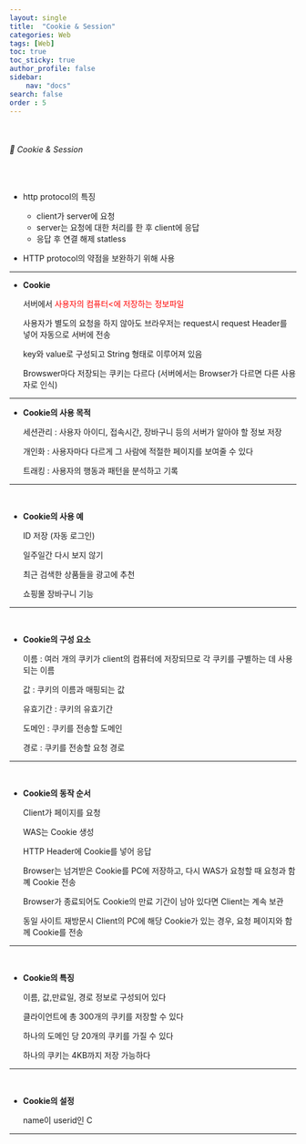 ```yaml
---
layout: single
title:  "Cookie & Session"
categories: Web
tags: [Web]
toc: true
toc_sticky: true
author_profile: false
sidebar:
    nav: "docs"
search: false
order : 5
---
```


<br>

###### 🚥 Cookie & Session

<br>

- http protocol의 특징
  - client가 server에 요청
  - server는 요청에 대한 처리를 한 후 client에 응답
  - 응답 후 연결 해제 statless

- HTTP protocol의 약점을 보완하기 위해 사용

-------------

- **Cookie**

  서버에서 <span style="color:red">사용자의 컴퓨터<에 저장하는 정보파일

  사용자가 별도의 요청을 하지 않아도 브라우저는 request시 request Header를 넣어 자동으로 서버에 전송

  key와 value로 구성되고 String 형태로 이루어져 있음

  Browswer마다 저장되는 쿠키는 다르다 (서버에서는 Browser가 다르면 다른 사용자로 인식)

-----------

- **Cookie의 사용 목적**

  세션관리 : 사용자 아이디, 접속시간, 장바구니 등의 서버가 알아야 할 정보 저장

  개인화 : 사용자마다 다르게 그 사람에 적절한 페이지를 보여줄 수 있다
  
  트래킹 : 사용자의 행동과 패턴을 분석하고 기록

------------

<br>

- **Cookie의 사용 예**

  ID 저장 (자동 로그인)

  일주일간 다시 보지 않기

  최근 검색한 상품들을 광고에 추천

  쇼핑몰 장바구니 기능

------------

<br>

- **Cookie의 구성 요소**

  이름 : 여러 개의 쿠키가 client의 컴퓨터에 저장되므로 각 쿠키를 구별하는 데 사용되는 이름

  값 : 쿠키의 이름과 매핑되는 값

  유효기간 : 쿠키의 유효기간

  도메인 : 쿠키를 전송할 도메인

  경로 : 쿠키를 전송할 요청 경로

------------

<br>



- **Cookie의 동작 순서**

  Client가 페이지를 요청

  WAS는 Cookie 생성

  HTTP Header에 Cookie를 넣어 응답

  Browser는 넘겨받은 Cookie를 PC에 저장하고, 다시 WAS가 요청할 때 요청과 함꼐 Cookie 전송

  Browser가 종료되어도 Cookie의 만료 기간이 남아 있다면 Client는 계속 보관

  동일 사이트 재방문시 Client의 PC에 해당 Cookie가 있는 경우, 요청 페이지와 함께 Cookie를 전송 

------------

<br>

- **Cookie의 특징**

  이름, 값,만료일, 경로 정보로 구성되어 있다

  클라이언트에 총 300개의 쿠키를 저장할 수 있다

  하나의 도메인 당 20개의 쿠키를 가질 수 있다

  하나의 쿠키는 4KB까지 저장 가능하다

------------

<br>

- **Cookie의 설정**

  name이 userid인 C

------------

<br>
